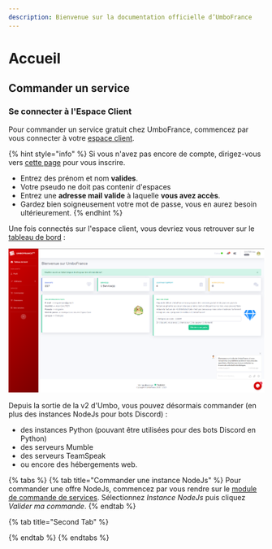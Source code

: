 ```yaml
---
description: Bienvenue sur la documentation officielle d’UmboFrance
---
```


# Accueil

## Commander un service

### Se connecter à l'Espace Client

Pour commander un service gratuit chez UmboFrance, commencez par vous connecter à votre [espace client](https://umbo-france.eu/client). 

{% hint style="info" %}
Si vous n'avez pas encore de compte, dirigez-vous vers [cette page](https://umbo-france.eu/client/inscription) pour vous inscrire.

* Entrez des prénom et nom **valides**.
* Votre pseudo ne doit pas contenir d'espaces
* Entrez une **adresse mail valide** à laquelle **vous avez accès**.
* Gardez bien soigneusement votre mot de passe, vous en aurez besoin ultérieurement.
{% endhint %}

Une fois connectés sur l'espace client, vous devriez vous retrouver sur le [tableau de bord](https://umbo-france.eu/client/tableau-de-bord) :

![Aper&#xE7;u du tableau de bord](.gitbook/assets/index.png)

Depuis la sortie de la v2 d'Umbo, vous pouvez désormais commander \(en plus des instances NodeJs pour bots Discord\) :

* des instances Python \(pouvant être utilisées pour des bots Discord en Python\)
* des serveurs Mumble
* des serveurs TeamSpeak
* ou encore des hébergements web.

{% tabs %}
{% tab title="Commander une instance NodeJs" %}
Pour commander une offre NodeJs, commencez par vous rendre sur le [module de commande de services](https://umbo-france.eu/client/commander). Sélectionnez _Instance NodeJs_ puis cliquez _Valider ma commande_.
{% endtab %}

{% tab title="Second Tab" %}

{% endtab %}
{% endtabs %}



